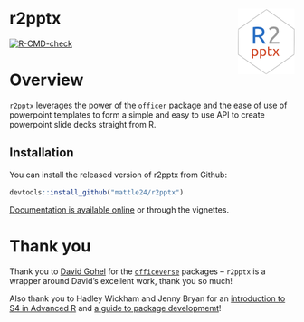 
<!-- README.md is generated from README.Rmd. Please edit that file -->

# r2pptx <img src="man/figures/logo.png" align="right" width="100" />

<!-- badges: start -->
[![R-CMD-check](https://github.com/mattle24/r2pptx/actions/workflows/rcmd-check.yml/badge.svg?branch=main)](https://github.com/mattle24/r2pptx/actions/workflows/rcmd-check.yml)
<!-- badges: end -->

# Overview

`r2pptx` leverages the power of the `officer` package and the ease of
use of powerpoint templates to form a simple and easy to use API to
create powerpoint slide decks straight from R.

## Installation

You can install the released version of r2pptx from Github:

``` r
devtools::install_github("mattle24/r2pptx")
```

[Documentation is available online](https://mattle24.github.io/r2pptx/)
or through the vignettes.

# Thank you

Thank you to [David Gohel](https://github.com/davidgohel) for the
[`officeverse`](https://ardata-fr.github.io/officeverse/) packages –
`r2pptx` is a wrapper around David’s excellent work, thank you so much!

Also thank you to Hadley Wickham and Jenny Bryan for an [introduction to
S4 in Advanced R](https://adv-r.hadley.nz/s4.html) and [a guide to
package developmemt](https://r-pkgs.org/index.html)!
